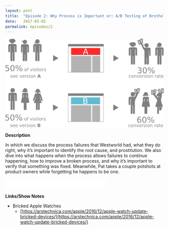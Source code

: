 ```yaml
---
layout: post
title:  "Episode 2: Why Process is Important or: A/B Testing of Brothels"
date:   2017-05-02
permalink: episodes/2
---
```

<img src="/img/rate_my_brothel.jpg" alt="How to A/B test a brothel" width="700">

**Description**

In which we discuss the process failures that Westworld had, what they do right, why it’s important to identify the root cause, and prostitution. We also dive into what happens when the process allows failures to continue happening, how to improve a broken process, and why it’s important to verify that something was fixed. Meanwhile, Pat takes a couple potshots at product owners while forgetting he happens to be one.

<iframe style="border: none" src="//html5-player.libsyn.com/embed/episode/id/5321396/height/50/width/640/theme/standard-mini/autonext/no/thumbnail/no/autoplay/no/preload/no/no_addthis/no/direction/backward/" height="30" width="320" scrolling="no"  allowfullscreen webkitallowfullscreen mozallowfullscreen oallowfullscreen msallowfullscreen></iframe>

**Links/Show Notes**

* Bricked Apple Watches
   * [https://arstechnica.com/apple/2016/12/apple-watch-update-bricked-devices/](https://arstechnica.com/apple/2016/12/apple-watch-update-bricked-devices/)
